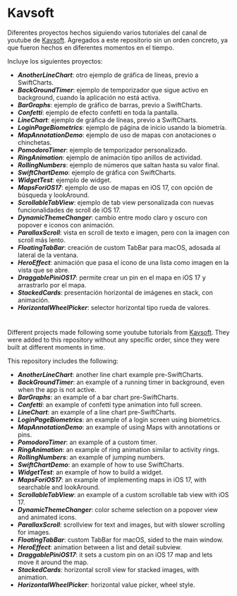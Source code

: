 # Kavsoft
Diferentes proyectos hechos siguiendo varios tutoriales del canal de youtube de [Kavsoft](https://www.youtube.com/@Kavsoft). Agregados a este repositorio sin un orden concreto, ya que fueron hechos en diferentes momentos en el tiempo.

Incluye los siguientes proyectos:

* **_AnotherLineChart_**: otro ejemplo de gráfica de líneas, previo a SwiftCharts.
* **_BackGroundTimer_**: ejemplo de temporizador que sigue activo en background, cuando la aplicación no está activa.
* **_BarGraphs_**: ejemplo de gráfico de barras, previo a SwiftCharts.
* **_Confetti_**: ejemplo de efecto confetti en toda la pantalla.
* **_LineChart_**: ejemplo de gráfica de líneas, previo a SwiftCharts.
* **_LoginPageBiometrics_**: ejemplo de página de inicio usando la biometría.
* **_MapAnnotationDemo_**: ejemplo de uso de mapas con anotaciones o chinchetas.
* **_PomodoroTimer_**: ejemplo de temporizador personalizado.
* **_RingAnimation_**: ejemplo de animación tipo anillos de actividad.
* **_RollingNumbers_**: ejemplo de números que saltan hasta su valor final.
* **_SwiftChartDemo_**: ejemplo de gráfica con SwiftCharts.
* **_WidgetTest_**: ejemplo de widget.
* **_MapsForiOS17_**: ejemplo de uso de mapas en iOS 17, con opción de búsqueda y lookAround.
* **_ScrollableTabView_**: ejemplo de tab view personalizada con nuevas funcionalidades de scroll de iOS 17.
* **_DynamicThemeChanger_**: cambio entre modo claro y oscuro con popover e iconos con animación.
* **_ParallaxScroll_**: vista en scroll de texto e imagen, pero con la imagen con scroll más lento.
* **_FloatingTabBar_**: creación de custom TabBar para macOS, adosada al lateral de la ventana.
* **_HeroEffect_**: animación que pasa el icono de una lista como imagen en la vista que se abre.
* **_DraggablePiniOS17_**: permite crear un pin en el mapa en iOS 17 y arrastrarlo por el mapa.
* **_StackedCards_**: presentación horizontal de imágenes en stack, con animación.
* **_HorizontalWheelPicker_**: selector horizontal tipo rueda de valores.

#

Different projects made following some youtube tutorials from [Kavsoft](https://www.youtube.com/@Kavsoft). They were added to this repository without any specific order, since they were built at different moments in time.

This repository includes the following:

* **_AnotherLineChart_**: another line chart example pre-SwiftCharts.
* **_BackGroundTimer_**: an example of a running timer in background, even when the app is not active.
* **_BarGraphs_**: an example of a bar chart pre-SwiftCharts.
* **_Confetti_**: an example of confetti type animation into full screen.
* **_LineChart_**: an example of a line chart pre-SwiftCharts.
* **_LoginPageBiometrics_**: an example of a login screen using biometrics.
* **_MapAnnotationDemo_**: an example of using Maps with annotations or pins.
* **_PomodoroTimer_**: an example of a custom timer.
* **_RingAnimation_**: an example of ring animation similar to activity rings.
* **_RollingNumbers_**: an example of jumping numbers.
* **_SwiftChartDemo_**: an example of how to use SwiftCharts.
* **_WidgetTest_**: an example of how to build a widget.
* **_MapsForiOS17_**: an example of implementing maps in iOS 17, with searchable and lookAround.
* **_ScrollableTabView_**: an example of a custom scrollable tab view with iOS 17.
* **_DynamicThemeChanger_**: color scheme selection on a popover view and animated icons.
* **_ParallaxScroll_**: scrollview for text and images, but with slower scrolling for images.
* **_FloatingTabBar_**: custom TabBar for macOS, sided to the main window.
* **_HeroEffect_**: animation between a list and detail subview.
* **_DraggablePiniOS17_**: it sets a custom pin on an iOS 17 map and lets move it around the map.
* **_StackedCards_**: horizontal scroll view for stacked images, with animation.
* **_HorizontalWheelPicker_**: horizontal value picker, wheel style.
